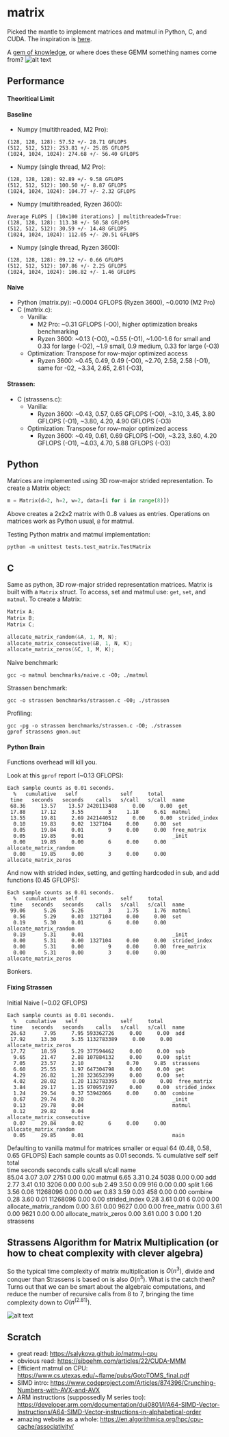 # matrix

Picked the mantle to implement matrices and matmul in Python, C, and CUDA. The inspiration is [here](https://github.com/spikedoanz/matmul). 

A [gem of knowledge](https://www.cs.utexas.edu/~flame/pubs/GotoTOMS_final.pdf), or where does these GEMM something names come from?
![alt text](images/matmul_naming.png)


## Performance

#### Theoritical Limit

#### Baseline 
- Numpy (multithreaded, M2 Pro): 
```
(128, 128, 128): 57.52 +/- 28.71 GFLOPS
(512, 512, 512): 253.81 +/- 25.85 GFLOPS
(1024, 1024, 1024): 274.68 +/- 56.40 GFLOPS
```
- Numpy (single thread, M2 Pro):
```
(128, 128, 128): 92.89 +/- 9.58 GFLOPS
(512, 512, 512): 100.50 +/- 8.87 GFLOPS
(1024, 1024, 1024): 104.77 +/- 2.32 GFLOPS
```
- Numpy (multithreaded, Ryzen 3600): 
```
Average FLOPS | (10x100 iterations) | multithreaded=True:
(128, 128, 128): 113.38 +/- 50.58 GFLOPS
(512, 512, 512): 30.59 +/- 14.48 GFLOPS
(1024, 1024, 1024): 112.05 +/- 20.51 GFLOPS
```
- Numpy (single thread, Ryzen 3600):
```
(128, 128, 128): 89.12 +/- 0.66 GFLOPS
(512, 512, 512): 107.86 +/- 2.25 GFLOPS
(1024, 1024, 1024): 106.82 +/- 1.46 GFLOPS
```


#### Naive
- Python (matrix.py): ~0.0004 GFLOPS (Ryzen 3600), ~0.0010 (M2 Pro)
- C      (matrix.c): 
    - Vanilla: 
      - M2 Pro: ~0.31 GFLOPS (-O0), higher optimization breaks benchmarking
      - Ryzen 3600: ~0.13 (-O0), ~0.55 (-O1), ~1.00-1.6 for small and 0.33 for large (-O2), ~1.9 small, 0.9 medium, 0.33 for large (-O3)
    - Optimization: Transpose for row-major optimized access
      - Ryzen 3600: ~0.45, 0.49, 0.49 (-O0), ~2.70, 2.58, 2.58 (-O1), same for -02, ~3.34, 2.65, 2.61 (-O3), 
  
#### Strassen:
- C      (strassens.c):
    - Vanilla:
      - Ryzen 3600: ~0.43, 0.57, 0.65 GFLOPS (-O0), ~3.10, 3.45, 3.80 GFLOPS (-O1), ~3.80, 4.20, 4.90 GFLOPS (-O3)  
    - Optimization: Transpose for row-major optimized access
      - Ryzen 3600: ~0.49, 0.61, 0.69 GFLOPS (-O0), ~3.23, 3.60, 4.20 GFLOPS (-O1), ~4.03, 4.70, 5.88 GFLOPS (-O3)


## Python

Matrices are implemented using 3D row-major strided representation. To create a Matrix object:

```python
m = Matrix(d=2, h=2, w=2, data=[i for i in range(8)])
```

Above creates a 2x2x2 matrix with 0..8 values as entries. Operations on matrices work as Python usual, `@` for matmul.

Testing Python matrix and matmul implementation:
```
python -m unittest tests.test_matrix.TestMatrix
```

## C

Same as python, 3D row-major strided representation matrices. Matrix is built with a `Matrix` struct. To access, set and matmul use: `get`, `set`, and `matmul`. To create a Matrix:

```C
Matrix A;
Matrix B;
Matrix C;

allocate_matrix_random(&A, 1, M, N);
allocate_matrix_consecutive(&B, 1, N, K);
allocate_matrix_zeros(&C, 1, M, K);
```

Naive benchmark:
```
gcc -o matmul benchmarks/naive.c -O0; ./matmul
```

Strassen benchmark:
```
gcc -o strassen benchmarks/strassen.c -O0; ./strassen
```

Profiling:
```
gcc -pg -o strassen benchmarks/strassen.c -O0; ./strassen
gprof strassens gmon.out
```

#### Python Brain

Functions overhead will kill you. 

Look at this `gprof` report (~0.13 GFLOPS):
```
Each sample counts as 0.01 seconds.
  %   cumulative   self              self     total           
 time   seconds   seconds    calls   s/call   s/call  name    
 68.36     13.57    13.57 2420113408     0.00     0.00  get
 17.88     17.12     3.55        3     1.18     6.61  matmul
 13.55     19.81     2.69 2421440512     0.00     0.00  strided_index
  0.10     19.83     0.02  1327104     0.00     0.00  set
  0.05     19.84     0.01        9     0.00     0.00  free_matrix
  0.05     19.85     0.01                             _init
  0.00     19.85     0.00        6     0.00     0.00  allocate_matrix_random
  0.00     19.85     0.00        3     0.00     0.00  allocate_matrix_zeros
```

And now with strided index, setting, and getting hardcoded in sub, and add functions (0.45 GFLOPS):
```
Each sample counts as 0.01 seconds.
  %   cumulative   self              self     total           
 time   seconds   seconds    calls   s/call   s/call  name    
 99.06      5.26     5.26        3     1.75     1.76  matmul
  0.56      5.29     0.03  1327104     0.00     0.00  set
  0.19      5.30     0.01        6     0.00     0.00  allocate_matrix_random
  0.19      5.31     0.01                             _init
  0.00      5.31     0.00  1327104     0.00     0.00  strided_index
  0.00      5.31     0.00        9     0.00     0.00  free_matrix
  0.00      5.31     0.00        3     0.00     0.00  allocate_matrix_zeros
```

Bonkers.

#### Fixing Strassen 

Initial Naive (~0.02 GFLOPS)
```
Each sample counts as 0.01 seconds.
  %   cumulative   self              self     total           
 time   seconds   seconds    calls   s/call   s/call  name    
 26.63      7.95     7.95 593362726     0.00     0.00  add
 17.92     13.30     5.35 1132783389     0.00     0.00  allocate_matrix_zeros
 17.72     18.59     5.29 377594462     0.00     0.00  sub
  9.65     21.47     2.88 107884132     0.00     0.00  split
  7.05     23.57     2.10        3     0.70     9.85  strassens
  6.60     25.55     1.97 647304798     0.00     0.00  get
  4.29     26.82     1.28 323652399     0.00     0.00  set
  4.02     28.02     1.20 1132783395     0.00     0.00  free_matrix
  3.84     29.17     1.15 970957197     0.00     0.00  strided_index
  1.24     29.54     0.37 53942066     0.00     0.00  combine
  0.67     29.74     0.20                             _init
  0.13     29.78     0.04                             matmul
  0.12     29.82     0.04                             allocate_matrix_consecutive
  0.07     29.84     0.02        6     0.00     0.00  allocate_matrix_random
  0.05     29.85     0.01                             main
```

Defaulting to vanilla matmul for matrices smaller or equal 64 (0.48, 0.58, 0.65 GFLOPS)
Each sample counts as 0.01 seconds.
  %   cumulative   self              self     total           
 time   seconds   seconds    calls   s/call   s/call  name    
 85.04      3.07     3.07     2751     0.00     0.00  matmul
  6.65      3.31     0.24     5038     0.00     0.00  add
  2.77      3.41     0.10     3206     0.00     0.00  sub
  2.49      3.50     0.09      916     0.00     0.00  split
  1.66      3.56     0.06 11268096     0.00     0.00  set
  0.83      3.59     0.03      458     0.00     0.00  combine
  0.28      3.60     0.01 11268096     0.00     0.00  strided_index
  0.28      3.61     0.01        6     0.00     0.00  allocate_matrix_random
  0.00      3.61     0.00     9627     0.00     0.00  free_matrix
  0.00      3.61     0.00     9621     0.00     0.00  allocate_matrix_zeros
  0.00      3.61     0.00        3     0.00     1.20  strassens

## Strassens Algorithm for Matrix Multiplication (or how to cheat complexity with clever algebra)

So the typical time complexity of matrix multiplication is $O(n^3)$, divide and conquer than Strassens is based on is also $O(n^3)$. What is the catch then? Turns out that we can be smart about the algebraic computations, and reduce the number of recursive calls from 8 to 7, bringing the time complexity down to $O(n^(2.81))$.

![alt text](images/strassens.png)

## Scratch

- great read: https://salykova.github.io/matmul-cpu
- obvious read: https://siboehm.com/articles/22/CUDA-MMM
- Efficient matmul on CPU: https://www.cs.utexas.edu/~flame/pubs/GotoTOMS_final.pdf
- SIMD intro: https://www.codeproject.com/Articles/874396/Crunching-Numbers-with-AVX-and-AVX
- ARM instructions (suppossedly M series too): https://developer.arm.com/documentation/dui0801/l/A64-SIMD-Vector-Instructions/A64-SIMD-Vector-instructions-in-alphabetical-order
- amazing website as a whole: https://en.algorithmica.org/hpc/cpu-cache/associativity/

